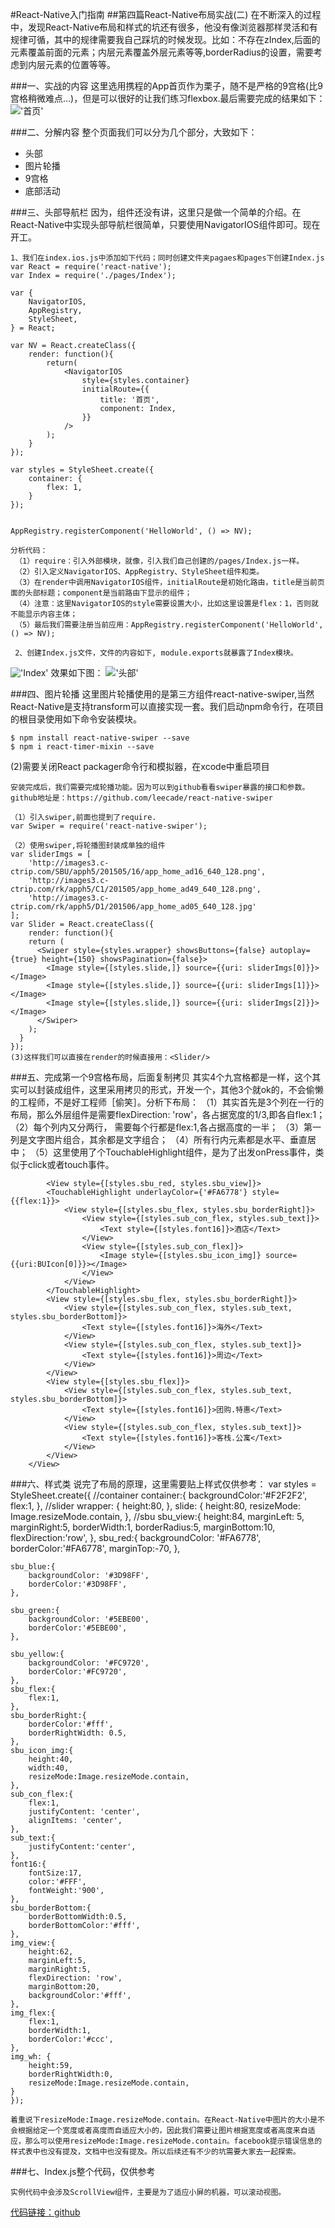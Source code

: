 #React-Native入门指南
##第四篇React-Native布局实战(二)
	在不断深入的过程中，发现React-Native布局和样式的坑还有很多，他没有像浏览器那样灵活和有规律可循，其中的规律需要我自己踩坑的时候发现。比如：不存在zIndex,后面的元素覆盖前面的元素；内层元素覆盖外层元素等等,borderRadius的设置，需要考虑到内层元素的位置等等。

###一、实战的内容
	这里选用携程的App首页作为栗子，随不是严格的9宫格(比9宫格稍微难点...)，但是可以很好的让我们练习flexbox.最后需要完成的结果如下：
!['首页'](pic/4_0_1.png)

###二、分解内容
	整个页面我们可以分为几个部分，大致如下：
+ 头部
+ 图片轮播
+ 9宫格
+ 底部活动

###三、头部导航栏
	因为，组件还没有讲，这里只是做一个简单的介绍。在React-Native中实现头部导航栏很简单，只要使用NavigatorIOS组件即可。现在开工。
	
	1、我们在index.ios.js中添加如下代码；同时创建文件夹pagaes和pages下创建Index.js
	var React = require('react-native');
	var Index = require('./pages/Index');

	var {
    	NavigatorIOS,
	  	AppRegistry,
    	StyleSheet,
	} = React;

	var NV = React.createClass({
    	render: function(){
      		return(
         		<NavigatorIOS
            		style={styles.container}
            		initialRoute={{
              			title: '首页',
              			component: Index,
            		}}
            	/>
      		);
      	}
	});

	var styles = StyleSheet.create({
		container: {
    		flex: 1,
    	}
	});


	AppRegistry.registerComponent('HelloWorld', () => NV);
	
	分析代码：
	 （1）require：引入外部模块，就像，引入我们自己创建的/pages/Index.js一样。
	 （2）引入定义NavigatorIOS、AppRegistry、StyleSheet组件和类。
	 （3）在render中调用NavigatorIOS组件，initialRoute是初始化路由，title是当前页面的头部标题；component是当前路由下显示的组件；
	 （4）注意：这里NavigatorIOS的style需要设置大小，比如这里设置是flex：1，否则就不能显示内容主体；
	 （5）最后我们需要注册当前应用：AppRegistry.registerComponent('HelloWorld', () => NV);
	 
	 2、创建Index.js文件，文件的内容如下, module.exports就暴露了Index模块。
!['Index'](pic/4_0_3.png)
	 效果如下图：
!['头部'](pic/4_0_2.png)

###四、图片轮播
	这里图片轮播使用的是第三方组件react-native-swiper,当然React-Native是支持transform可以直接实现一套。我们启动npm命令行，在项目的根目录使用如下命令安装模块。
	
	$ npm install react-native-swiper --save
	$ npm i react-timer-mixin --save

(2)需要关闭React packager命令行和模拟器，在xcode中重启项目

	
	安装完成后，我们需要完成轮播功能。因为可以到github看看swiper暴露的接口和参数。github地址是：https://github.com/leecade/react-native-swiper
	
	（1）引入swiper,前面也提到了require.
	var Swiper = require('react-native-swiper');
	
	（2）使用swiper,将轮播图封装成单独的组件
	var sliderImgs = [
		'http://images3.c-ctrip.com/SBU/apph5/201505/16/app_home_ad16_640_128.png',
		'http://images3.c-ctrip.com/rk/apph5/C1/201505/app_home_ad49_640_128.png',
		'http://images3.c-ctrip.com/rk/apph5/D1/201506/app_home_ad05_640_128.jpg'
	];
	var Slider = React.createClass({
		render: function(){
	    return (
	      <Swiper style={styles.wrapper} showsButtons={false} autoplay={true} height={150} showsPagination={false}>
	        <Image style={[styles.slide,]} source={{uri: sliderImgs[0]}}></Image>
	        <Image style={[styles.slide,]} source={{uri: sliderImgs[1]}}></Image>
	        <Image style={[styles.slide,]} source={{uri: sliderImgs[2]}}></Image>
	      </Swiper>
	    );
	  }
	});
	(3)这样我们可以直接在render的时候直接用：<Slider/>
	
###五、完成第一个9宫格布局，后面复制拷贝
	其实4个九宫格都是一样，这个其实可以封装成组件，这里采用拷贝的形式，开发一个，其他3个就ok的，不会偷懒的工程师，不是好工程师［偷笑］。分析下布局：
	（1）其实首先是3个列在一行的布局，那么外层组件是需要flexDirection: 'row'，各占据宽度的1/3,即各自flex:1；
	（2）每个列内又分两行， 需要每个行都是flex:1,各占据高度的一半；
	（3）第一列是文字图片组合，其余都是文字组合；
	（4）所有行内元素都是水平、垂直居中；
	（5）这里使用了个TouchableHighlight组件，是为了出发onPress事件，类似于click或者touch事件。
	
	        <View style={[styles.sbu_red, styles.sbu_view]}>
        	<TouchableHighlight underlayColor={'#FA6778'} style={{flex:1}}>
	        	<View style={[styles.sbu_flex, styles.sbu_borderRight]}>
	        		<View style={[styles.sub_con_flex, styles.sub_text]}>
	        			<Text style={[styles.font16]}>酒店</Text>
	        		</View>
	        		<View style={[styles.sub_con_flex]}>
	        			<Image style={[styles.sbu_icon_img]} source={{uri:BUIcon[0]}}></Image>
	        		</View>
	        	</View>
	        </TouchableHighlight>
        	<View style={[styles.sbu_flex, styles.sbu_borderRight]}>
        		<View style={[styles.sub_con_flex, styles.sub_text, styles.sbu_borderBottom]}>
        			<Text style={[styles.font16]}>海外</Text>
        		</View>
        		<View style={[styles.sub_con_flex, styles.sub_text]}>
        			<Text style={[styles.font16]}>周边</Text>
        		</View>
        	</View>
        	<View style={[styles.sbu_flex]}>
        		<View style={[styles.sub_con_flex, styles.sub_text, styles.sbu_borderBottom]}>
        			<Text style={[styles.font16]}>团购.特惠</Text>
        		</View>
        		<View style={[styles.sub_con_flex, styles.sub_text]}>
        			<Text style={[styles.font16]}>客栈.公寓</Text>
        		</View>
        	</View>
        </View>	
###六、样式类
	说完了布局的原理，这里需要贴上样式仅供参考：
	var styles = StyleSheet.create({
	//container
  	container:{
    	backgroundColor:'#F2F2F2',
    	flex:1,
  	},
  	//slider
  	wrapper: {
    	height:80,
  	},
  	slide: {
    	height:80,
    	resizeMode: Image.resizeMode.contain,
  	},
  	//sbu
  	sbu_view:{
  		height:84,
  		marginLeft: 5,
  		marginRight:5,
  		borderWidth:1,
  		borderRadius:5,
  		marginBottom:10,
  		flexDirection:'row',
  	},
  	sbu_red:{
  		backgroundColor: '#FA6778',
  		borderColor:'#FA6778',
  		marginTop:-70,
  	},

  	sbu_blue:{
  		backgroundColor: '#3D98FF',
  		borderColor:'#3D98FF',
  	},

  	sbu_green:{
  		backgroundColor: '#5EBE00',
  		borderColor:'#5EBE00',
  	},

  	sbu_yellow:{
  		backgroundColor: '#FC9720',
  		borderColor:'#FC9720',
  	},
  	sbu_flex:{
  		flex:1,
  	},
  	sbu_borderRight:{
  		borderColor:'#fff',
  		borderRightWidth: 0.5,
  	},
  	sbu_icon_img:{
  		height:40,
  		width:40,
  		resizeMode:Image.resizeMode.contain,
  	},
  	sub_con_flex:{
  		flex:1,
  		justifyContent: 'center',
  		alignItems: 'center',
  	},
  	sub_text:{
  		justifyContent:'center',
  	},
  	font16:{
  		fontSize:17,
  		color:'#FFF',
  		fontWeight:'900',
  	},
  	sbu_borderBottom:{
  		borderBottomWidth:0.5,
  		borderBottomColor:'#fff',
  	},
  	img_view:{
  		height:62,
  		marginLeft:5,
  		marginRight:5,
  		flexDirection: 'row',
      	marginBottom:20,
      	backgroundColor:'#fff',
  	},
  	img_flex:{
  		flex:1,
  		borderWidth:1,
  		borderColor:'#ccc',
  	},
  	img_wh: {
  		height:59,
      	borderRightWidth:0,
  		resizeMode:Image.resizeMode.contain,
  	}
	});
	
	着重说下resizeMode:Image.resizeMode.contain。在React-Native中图片的大小是不会根据给定一个宽度或者高度而自适应大小的，因此我们需要让图片根据宽度或者高度来自适应，那么可以使用resizeMode:Image.resizeMode.contain。facebook提示错误信息的样式表中也没有提及，文档中也没有提及。所以后续还有不少的坑需要大家去一起探索。

###七、Index.js整个代码，仅供参考

	实例代码中会涉及ScrollView组件，主要是为了适应小屏的机器，可以滚动视图。
[代码链接：github](https://github.com/vczero/react-native-lession/tree/master/code/%E7%AC%AC4%E7%AF%87%E5%B8%83%E5%B1%80%E5%AE%9E%E6%88%98%EF%BC%88%E4%BA%8C%EF%BC%89%E4%BB%A3%E7%A0%81)
	
	
	
	
	
	
	
	
	
	
	
